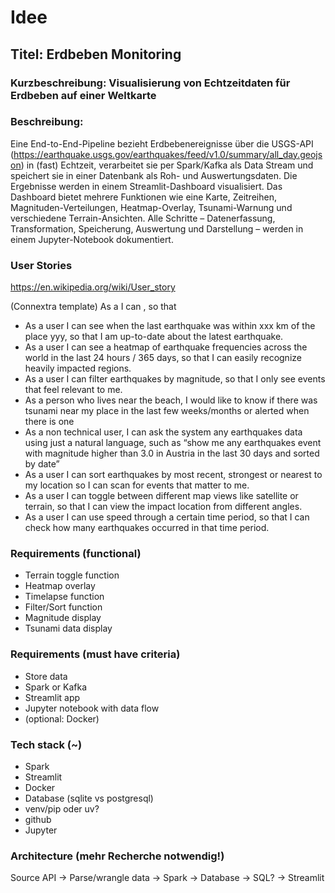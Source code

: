 # Idee
## Titel: Erdbeben Monitoring

### Kurzbeschreibung: Visualisierung von Echtzeitdaten für Erdbeben auf einer Weltkarte

### Beschreibung: 
Eine End-to-End-Pipeline bezieht Erdbebenereignisse über die USGS-API (https://earthquake.usgs.gov/earthquakes/feed/v1.0/summary/all_day.geojson) in (fast) Echtzeit, verarbeitet sie per Spark/Kafka als Data Stream und speichert sie in einer Datenbank als Roh- und Auswertungsdaten. Die Ergebnisse werden in einem Streamlit-Dashboard visualisiert. Das Dashboard bietet mehrere Funktionen wie eine Karte, Zeitreihen, Magnituden-Verteilungen, Heatmap-Overlay, Tsunami-Warnung und verschiedene Terrain-Ansichten. Alle Schritte – Datenerfassung, Transformation, Speicherung, Auswertung und Darstellung – werden in einem Jupyter-Notebook dokumentiert.

### User Stories
https://en.wikipedia.org/wiki/User_story

(Connextra template) As a <role> I can <capability>, so that <receive benefit>


- As a user I can see when the last earthquake was within xxx km of the place yyy, so that I am up-to-date about the latest earthquake.
- As a user I can see a heatmap of earthquake frequencies across the world in the last 24 hours / 365 days, so that I can easily recognize heavily impacted regions.
- As a user I can filter earthquakes by magnitude, so that I only see events that feel relevant to me.
- As a person who lives near the beach, I would like to know if there was tsunami near my place in the last few weeks/months or alerted when there is one
- As a non technical user, I can ask the system any earthquakes data using just a natural language, such as “show me any earthquakes event with magnitude higher than 3.0 in Austria in the last 30 days and sorted by date” 
- As a user I can sort earthquakes by most recent, strongest or nearest to my location so I can scan for events that matter to me.
- As a user I can toggle between different map views like satellite or terrain, so that I can view the impact location from different angles. 
- As a user I can use speed through a certain time period, so that I can check how many earthquakes occurred in that time period. 

### Requirements (functional)
- Terrain toggle function
- Heatmap overlay
- Timelapse function
- Filter/Sort function
- Magnitude display
- Tsunami data display

### Requirements (must have criteria)
- Store data
- Spark or Kafka
- Streamlit app
- Jupyter notebook with data flow
- (optional: Docker) 

### Tech stack (~)
- Spark
- Streamlit
- Docker
- Database (sqlite vs postgresql)
- venv/pip oder uv?
- github
- Jupyter

### Architecture (mehr Recherche notwendig!)
 Source API -> Parse/wrangle data -> Spark -> Database -> SQL? -> Streamlit



